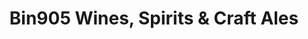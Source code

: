---
title: "Bin905 Wines, Spirits & Craft Ales"
url: /calgary/bin905-wines-spirits-and-craft-ales/
shop: alcohol
---